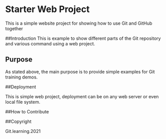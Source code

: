 # Starter Web Project

This is a simple website project for
 showing how to use Git and GitHub together

##Introduction
This is example to show different parts of the Git repository
and various command using a web project.

## Purpose

As stated above, the main purpose is to provide simple examples for Git
training demos.

##Deployment

This is simple web project, deployment can be
 on any web server or even local file system.

##How to Contribute

##Copyright

Git.learning.2021